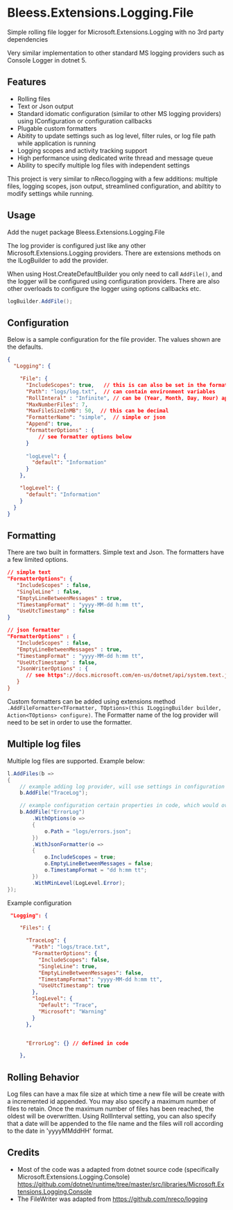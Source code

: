 # Bleess.Extensions.Logging.File
Simple rolling file logger for Microsoft.Extensions.Logging with no 3rd party dependencies

Very similar implementation to other standard MS logging providers such as Console Logger in dotnet 5.

## Features
- Rolling files 
- Text or Json output
- Standard idomatic configuration (similar to other MS logging providers) using IConfiguration or configuration callbacks
- Plugable custom formatters
- Abitity to update settings such as log level, filter rules, or log file path while application is running
- Logging scopes and activity tracking support
- High performance using dedicated write thread and message queue
- Ability to specify multiple log files with independent settings


This project is very similar to nReco/logging with a few additions: multiple files, logging scopes, json output, streamlined configuration, and abiltity to modify settings while running.

## Usage

Add the nuget package Bleess.Extensions.Logging.File

 The log provider is configured just like any other Microsoft.Extensions.Logging providers.  There are extensions methods on the ILogBuilder to add the provider.
 
 When using Host.CreateDefaultBuilder you only need to call `AddFile()`, and the logger will be configured using configuration providers.  There are also other overloads to configure the logger using options callbacks etc.
 
 ```csharp
 logBuilder.AddFile();
 ```
 
## Configuration

Below is a sample configuration for the file provider.  The values shown are the defaults.

```json
{
  "Logging": {

    "File": {    
      "IncludeScopes": true,   // this is can also be set in the formatter options
      "Path": "logs/log.txt",  // can contain environment variables
      "RollInteral" : "Infinite", // can be (Year, Month, Day, Hour) appends _yyyyMMddHH to the file name
      "MaxNumberFiles": 7,
      "MaxFileSizeInMB": 50,  // this can be decimal
      "FormatterName": "simple",  // simple or json
      "Append": true,
      "formatterOptions" : { 
          // see formatter options below 
      }
      
      "logLevel": {
        "default": "Information"
      }
    },

    "logLevel": {
      "default": "Information"
    }
  }
}

```

## Formatting
There are two built in formatters.  Simple text and Json.  The formatters have a few limited options.

```json
// simple text
"FormatterOptions": {
   "IncludeScopes" : false,
   "SingleLine" : false,
   "EmptyLineBetweenMessages" : true,
   "TimestampFormat" : "yyyy-MM-dd h:mm tt",
   "UseUtcTimestamp" : false
}

// json formatter
"FormatterOptions" : {
   "IncludeScopes" : false,
   "EmptyLineBetweenMessages" : true,
   "TimestampFormat" : "yyyy-MM-dd h:mm tt",
   "UseUtcTimestamp" : false,
   "JsonWriterOptions" : {
      // see https"://docs.microsoft.com/en-us/dotnet/api/system.text.json.jsonwriteroptions?view=netcore-3.1
   }
}
```

Custom formatters can be added using extensions method `.AddFileFormatter<TFormatter, TOptions>(this ILoggingBuilder builder, Action<TOptions> configure)`.  The Formatter name of the log provider will need to be set in order to use the formatter.

## Multiple log files

Multiple log files are supported.  Example below:
```csharp
l.AddFiles(b =>
{
    // example adding log provider, will use settings in configuration
    b.AddFile("TraceLog");

    // example configuration certain properties in code, which would override config settings
    b.AddFile("ErrorLog")
        .WithOptions(o =>
        {
            o.Path = "logs/errors.json";
        })
        .WithJsonFormatter(o =>
        {
            o.IncludeScopes = true;
            o.EmptyLineBetweenMessages = false;
            o.TimestampFormat = "dd h:mm tt";
        })
        .WithMinLevel(LogLevel.Error);
});

```

Example configuration
```json
 "Logging": {

    "Files": {

      "TraceLog": {
        "Path": "logs/trace.txt",
        "FormatterOptions": {
          "IncludeScopes": false,
          "SingleLine": true,
          "EmptyLineBetweenMessages": false,
          "TimestampFormat": "yyyy-MM-dd h:mm tt",
          "UseUtcTimestamp": true
        },
        "logLevel": {
          "Default": "Trace",
          "Microsoft": "Warning"
        }
      },


      "ErrorLog": {} // defined in code 

    },
```


## Rolling Behavior
 Log files can have a max file size at which time a new file will be create with a incremented id appended.  You may also specify a maximum number of files to retain.  Once the maximum number of files has been reached, the oldest will be overwritten.
 Using RollInterval setting, you can also specify that a date will be appended to the file name and the files will roll according to the date in 'yyyyMMddHH' format.

## Credits
 - Most of the code was a adapted from dotnet source code (specifically Microsoft.Extensions.Logging.Console) https://github.com/dotnet/runtime/tree/master/src/libraries/Microsoft.Extensions.Logging.Console
 - The FileWriter was adapted from https://github.com/nreco/logging
 
 
